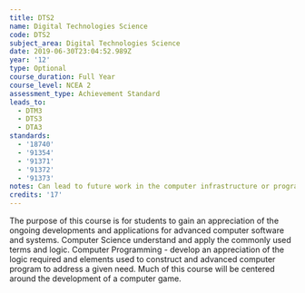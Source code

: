 ```yaml
---
title: DTS2
name: Digital Technologies Science
code: DTS2
subject_area: Digital Technologies Science
date: 2019-06-30T23:04:52.989Z
year: '12'
type: Optional
course_duration: Full Year
course_level: NCEA 2
assessment_type: Achievement Standard
leads_to:
  - DTM3
  - DTS3
  - DTA3
standards:
  - '18740'
  - '91354'
  - '91371'
  - '91372'
  - '91373'
notes: Can lead to future work in the computer infrastructure or programming fields.
credits: '17'
---
```

The purpose of this course is for students to gain an appreciation of the ongoing developments and applications for advanced computer software and systems. Computer Science understand and apply the commonly used terms and logic. Computer Programming - develop an appreciation of the logic required and elements used to construct and advanced computer program to address a given need. Much of this course will be centered around the development of a computer game.

